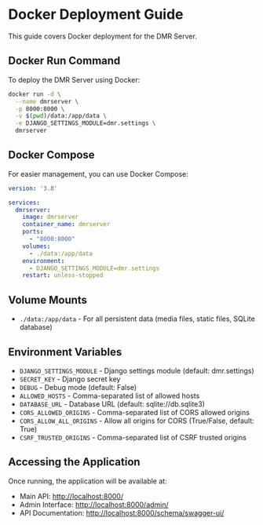 # Docker Deployment Guide

This guide covers Docker deployment for the DMR Server.

## Docker Run Command

To deploy the DMR Server using Docker:

```bash
docker run -d \
  --name dmrserver \
  -p 8000:8000 \
  -v $(pwd)/data:/app/data \
  -e DJANGO_SETTINGS_MODULE=dmr.settings \
  dmrserver
```

## Docker Compose

For easier management, you can use Docker Compose:

```yaml
version: '3.8'

services:
  dmrserver:
    image: dmrserver
    container_name: dmrserver
    ports:
      - "8000:8000"
    volumes:
      - ./data:/app/data
    environment:
      - DJANGO_SETTINGS_MODULE=dmr.settings
    restart: unless-stopped
```

## Volume Mounts

- `./data:/app/data` - For all persistent data (media files, static files, SQLite database)

## Environment Variables

- `DJANGO_SETTINGS_MODULE` - Django settings module (default: dmr.settings)
- `SECRET_KEY` - Django secret key
- `DEBUG` - Debug mode (default: False)
- `ALLOWED_HOSTS` - Comma-separated list of allowed hosts
- `DATABASE_URL` - Database URL (default: sqlite://db.sqlite3)
- `CORS_ALLOWED_ORIGINS` - Comma-separated list of CORS allowed origins
- `CORS_ALLOW_ALL_ORIGINS` - Allow all origins for CORS (True/False, default: True)
- `CSRF_TRUSTED_ORIGINS` - Comma-separated list of CSRF trusted origins

## Accessing the Application

Once running, the application will be available at:

- Main API: <http://localhost:8000/>
- Admin Interface: <http://localhost:8000/admin/>
- API Documentation: <http://localhost:8000/schema/swagger-ui/>
